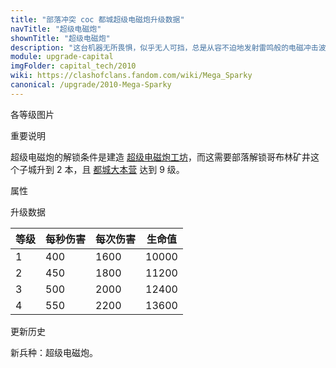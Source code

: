 ```yaml
---
title: "部落冲突 coc 都城超级电磁炮升级数据"
navTitle: "超级电磁炮"
shownTitle: "超级电磁炮"
description: "这台机器无所畏惧，似乎无人可挡，总是从容不迫地发射雷鸣般的电磁冲击波摧毁防御，这将是敌人永远无法摆脱的噩梦吧？"
module: upgrade-capital
imgFolder: capital_tech/2010
wiki: https://clashofclans.fandom.com/wiki/Mega_Sparky
canonical: /upgrade/2010-Mega-Sparky
---
```


<UnitInfo :folder="$frontmatter.imgFolder" imgSrc="Mega_Sparky_info.png" :imgAlt="$frontmatter.navTitle" :description="$frontmatter.description" />

<SmallTitle>各等级图片</SmallTitle>

<Panel>
    <UnitImgGroup :folder="$frontmatter.imgFolder">
        <UnitImg imgTitle="所有等级" imgSrc="Mega_Sparky1.png" />
    </UnitImgGroup>
</Panel>

<SmallTitle>重要说明</SmallTitle>

超级电磁炮的解锁条件是建造 [超级电磁炮工坊](/upgrade/2350-Mega-Sparky-Workshop)，而这需要部落解锁哥布林矿井这个子城升到 2 本，且 [都城大本营](/upgrade/2400-Capital-Hall) 达到 9 级。

<SmallTitle>属性</SmallTitle>

<UnitProperties>
    <UnitProperty pKey="攻击偏好" pValue="防御建筑" />
    <UnitProperty pKey="伤害类型" pValue="溅射伤害" />
    <UnitProperty pKey="溅射半径" pValue="3 格" />
    <UnitProperty pKey="攻击的目标" pValue="仅地面目标" />
    <UnitProperty pKey="配兵人口" pValue="100" />
    <UnitProperty pKey="防守人口" pValue="100" />
    <UnitProperty pKey="移动速度" pValue="1 格/秒" />
    <UnitProperty pKey="攻击速度" pValue="4 秒/次" />
    <UnitProperty pKey="攻击距离" pValue="4 格" />
</UnitProperties>

<SmallTitle>升级数据</SmallTitle>

<UnitTable>

| 等级 | 每秒伤害 | 每次伤害 | 生命值 |
| ---- |  ----   |  ----   |  ----  |
|   1  |   400   |  1600   | 10000  |
|   2  |   450   |  1800   | 11200  |
|   3  |   500   |  2000   | 12400  |
|   4  |   550   |  2200   | 13600  |
</UnitTable>

<SmallTitle>更新历史</SmallTitle>

<Timeline>
    <TimelineItem date="2023/10/09">
        <TimelineRow>新兵种：超级电磁炮。</TimelineRow>
    </TimelineItem>
    <TimelineItem :historyBottom="true" />
</Timeline>